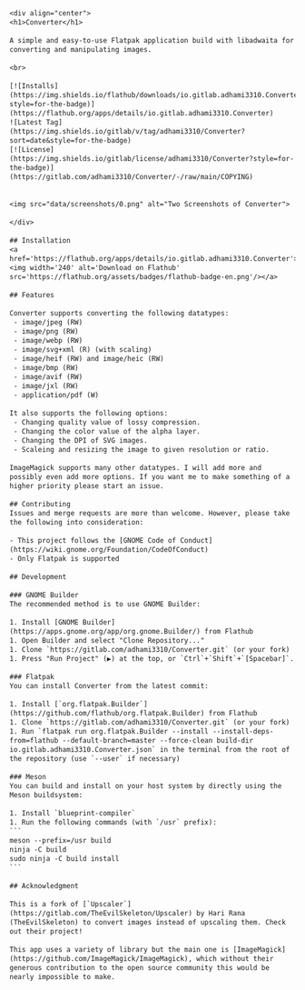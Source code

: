     <div align="center">
    <h1>Converter</h1>

    A simple and easy-to-use Flatpak application build with libadwaita for converting and manipulating images.

    <br>

    [![Installs](https://img.shields.io/flathub/downloads/io.gitlab.adhami3310.Converter?style=for-the-badge)](https://flathub.org/apps/details/io.gitlab.adhami3310.Converter)
    ![Latest Tag](https://img.shields.io/gitlab/v/tag/adhami3310/Converter?sort=date&style=for-the-badge)
    [![License](https://img.shields.io/gitlab/license/adhami3310/Converter?style=for-the-badge)](https://gitlab.com/adhami3310/Converter/-/raw/main/COPYING)


    <img src="data/screenshots/0.png" alt="Two Screenshots of Converter">

    </div>

    ## Installation
    <a href='https://flathub.org/apps/details/io.gitlab.adhami3310.Converter'><img width='240' alt='Download on Flathub' src='https://flathub.org/assets/badges/flathub-badge-en.png'/></a>

    ## Features

    Converter supports converting the following datatypes:
     - image/jpeg (RW)
     - image/png (RW)
     - image/webp (RW)
     - image/svg+xml (R) (with scaling)
     - image/heif (RW) and image/heic (RW)
     - image/bmp (RW)
     - image/avif (RW)
     - image/jxl (RW)
     - application/pdf (W)

    It also supports the following options:
     - Changing quality value of lossy compression.
     - Changing the color value of the alpha layer.
     - Changing the DPI of SVG images.
     - Scaleing and resizing the image to given resolution or ratio.

    ImageMagick supports many other datatypes. I will add more and possibly even add more options. If you want me to make something of a higher priority please start an issue.

    ## Contributing
    Issues and merge requests are more than welcome. However, please take the following into consideration:

    - This project follows the [GNOME Code of Conduct](https://wiki.gnome.org/Foundation/CodeOfConduct)
    - Only Flatpak is supported

    ## Development

    ### GNOME Builder
    The recommended method is to use GNOME Builder:

    1. Install [GNOME Builder](https://apps.gnome.org/app/org.gnome.Builder/) from Flathub
    1. Open Builder and select "Clone Repository..."
    1. Clone `https://gitlab.com/adhami3310/Converter.git` (or your fork)
    1. Press "Run Project" (▶) at the top, or `Ctrl`+`Shift`+`[Spacebar]`.

    ### Flatpak
    You can install Converter from the latest commit:

    1. Install [`org.flatpak.Builder`](https://github.com/flathub/org.flatpak.Builder) from Flathub
    1. Clone `https://gitlab.com/adhami3310/Converter.git` (or your fork)
    1. Run `flatpak run org.flatpak.Builder --install --install-deps-from=flathub --default-branch=master --force-clean build-dir io.gitlab.adhami3310.Converter.json` in the terminal from the root of the repository (use `--user` if necessary)

    ### Meson
    You can build and install on your host system by directly using the Meson buildsystem:

    1. Install `blueprint-compiler`
    1. Run the following commands (with `/usr` prefix):
    ```
    meson --prefix=/usr build
    ninja -C build
    sudo ninja -C build install
    ```

    ## Acknowledgment

    This is a fork of [`Upscaler`](https://gitlab.com/TheEvilSkeleton/Upscaler) by Hari Rana (TheEvilSkeleton) to convert images instead of upscaling them. Check out their project!

    This app uses a variety of library but the main one is [ImageMagick](https://github.com/ImageMagick/ImageMagick), which without their generous contribution to the open source community this would be nearly impossible to make.
